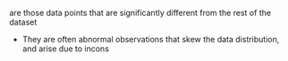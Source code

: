 are those data points that are significantly different from the rest of the dataset
- They are often abnormal observations that skew the data distribution, and arise due to incons